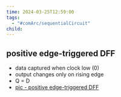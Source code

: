 ```yaml
---
time: 2024-03-25T12:59:00
tags:
  - "#comArc/sequentialCircuit"
child:
---
```

## positive edge-triggered DFF
- data captured when clock low (0)
- output changes only on rising edge
- Q = D
- [pic - positive edge-triggered DFF](https://i.imgur.com/ZEKRAq1.png)
